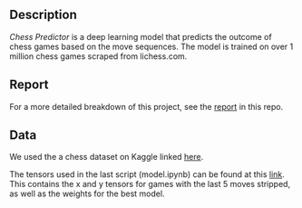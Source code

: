 ## Description
*Chess Predictor* is a deep learning model that predicts the outcome of chess games based on the move sequences. The model is trained on over 1 million chess games scraped from lichess.com.

## Report
For a more detailed breakdown of this project, see the [report](https://github.com/ajnipp/Chess-Predictor/blob/main/COMP_562_Final_Project_Report.pdf) in this repo.

## Data
We used the a chess dataset on Kaggle linked [here](https://www.kaggle.com/datasets/arevel/chess-games).

The tensors used in the last script (model.ipynb) can be found at this [link](https://drive.google.com/file/d/1PAw4_FNSvBneohZ6c3nlEncy47kYq2fn/view?usp=sharing). This contains the x and y tensors for games with the last 5 moves stripped, as well as the weights for the best model.
